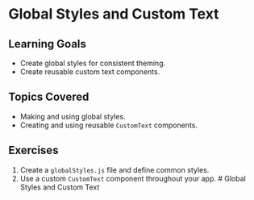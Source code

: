 # Global Styles and Custom Text

## Learning Goals
- Create global styles for consistent theming.
- Create reusable custom text components.

## Topics Covered
- Making and using global styles.
- Creating and using reusable `CustomText` components.

## Exercises
1. Create a `globalStyles.js` file and define common styles.
2. Use a custom `CustomText` component throughout your app.
﻿# Global Styles and Custom Text
